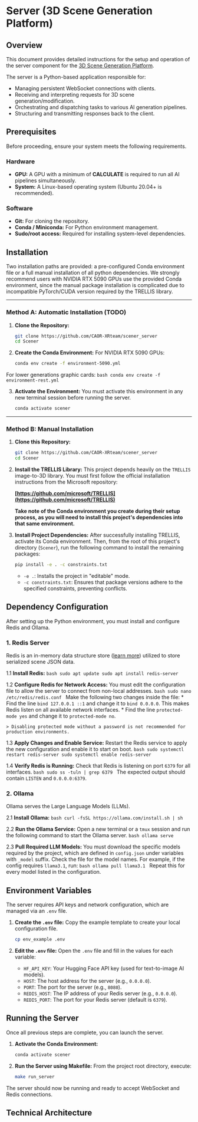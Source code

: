 # Server (3D Scene Generation Platform)

## Overview

This document provides detailed instructions for the setup and operation of the server component for the [3D Scene Generation Platform](https://github.com/arteume/Scener).

The server is a Python-based application responsible for:
*   Managing persistent WebSocket connections with clients.
*   Receiving and interpreting requests for 3D scene generation/modification.
*   Orchestrating and dispatching tasks to various AI generation pipelines.
*   Structuring and transmitting responses back to the client.

## Prerequisites

Before proceeding, ensure your system meets the following requirements.

### Hardware
*   **GPU:** A GPU with a minimum of **CALCULATE** is required to run all AI pipelines simultaneously.
*   **System:** A Linux-based operating system (Ubuntu 20.04+ is recommended).

### Software
*   **Git:** For cloning the repository.
*   **Conda / Miniconda:** For Python environment management.
*   **Sudo/root access:** Required for installing system-level dependencies.

## Installation

Two installation paths are provided: a pre-configured Conda environment file or a full manual installation of all python dependencies. We strongly recommend users with NVIDIA RTX 5090 GPUs use the provided Conda environment, since the manual package installation is complicated due to incompatible PyTorch/CUDA version required by the TRELLIS library.

---

### Method A: Automatic Installation (TODO)

1.  **Clone the Repository:**
    ```bash
    git clone https://github.com/CAOR-XRteam/scener_server
    cd Scener
    ```

2.  **Create the Conda Environment:**
    For NVIDIA RTX 5090 GPUs:
    ```bash
    conda env create -f environment-5090.yml
    ```

   For lower generations graphic cards:
    ```bash
    conda env create -f environment-rest.yml
    ```
    
3.  **Activate the Environment:**
    You must activate this environment in any new terminal session before running the server.
    ```bash
    conda activate scener
    ```

---

### Method B: Manual Installation

1.  **Clone this Repository:**
    ```bash
    git clone https://github.com/CAOR-XRteam/scener_server
    cd Scener
    ```

2.  **Install the TRELLIS Library:**
    This project depends heavily on the `TRELLIS` image-to-3D library. You must first follow the official installation instructions from the Microsoft repository:
    
    **[https://github.com/microsoft/TRELLIS](https://github.com/microsoft/TRELLIS)**
    
    **Take note of the Conda environment you create during their setup process, as you will need to install this project's dependencies into that same environment.**

3.  **Install Project Dependencies:**
    After successfully installing TRELLIS, activate its Conda environment. Then, from the root of this project's directory (`Scener`), run the following command to install the remaining packages:
    ```bash
    pip install -e . -c constraints.txt
    ```
    *   `-e .`: Installs the project in "editable" mode.
    *   `-c constraints.txt`: Ensures that package versions adhere to the specified constraints, preventing conflicts.

## Dependency Configuration

After setting up the Python environment, you must install and configure Redis and Ollama.

### 1. Redis Server

Redis is an in-memory data structure store ([learn more](https://redis.io/)) utilized to store serialized scene JSON data.

1.1  **Install Redis:**
    ```bash
    sudo apt update
    sudo apt install redis-server
    ```

1.2  **Configure Redis for Network Access:**
    You must edit the configuration file to allow the server to connect from non-local addresses.
    ```bash
    sudo nano /etc/redis/redis.conf
    ```
    Make the following two changes inside the file:
    *   Find the line `bind 127.0.0.1 ::1` and change it to `bind 0.0.0.0`. This makes Redis listen on all available network interfaces.
    *   Find the line `protected-mode yes` and change it to `protected-mode no`.

    
    > Disabling protected mode without a password is not recommended for production environments.

1.3  **Apply Changes and Enable Service:**
    Restart the Redis service to apply the new configuration and enable it to start on boot.
    ```bash
    sudo systemctl restart redis-server
    sudo systemctl enable redis-server
    ```

1.4  **Verify Redis is Running:**
    Check that Redis is listening on port `6379` for all interfaces.
    ```bash
    sudo ss -tuln | grep 6379
    ```
    The expected output should contain `LISTEN` and `0.0.0.0:6379`.

### 2. Ollama

Ollama serves the Large Language Models (LLMs).

2.1  **Install Ollama:**
    ```bash
    curl -fsSL https://ollama.com/install.sh | sh
    ```

2.2  **Run the Ollama Service:**
    Open a new terminal or a `tmux` session and run the following command to start the Ollama server.
    ```bash
    ollama serve
    ```

2.3  **Pull Required LLM Models:**
    You must download the specific models required by the project, which are defined in `config.json` under variables with `_model` suffix. Check the file for the model names. For example, if the config requires `llama3.1`, run:
    ```bash
    ollama pull llama3.1
    ```
    Repeat this for every model listed in the configuration.

## Environment Variables

The server requires API keys and network configuration, which are managed via an `.env` file.

1.  **Create the `.env` file:**
    Copy the example template to create your local configuration file.
    ```bash
    cp env_example .env
    ```

2.  **Edit the `.env` file:**
    Open the `.env` file and fill in the values for each variable:
    *   `HF_API_KEY`: Your Hugging Face API key (used for text-to-image AI models).
    *   `HOST`: The host address for the server (e.g., `0.0.0.0`).
    *   `PORT`: The port for the server (e.g., `8080`).
    *   `REDIS_HOST`: The IP address of your Redis server (e.g., `0.0.0.0`).
    *   `REDIS_PORT`: The port for your Redis server (default is `6379`).

## Running the Server

Once all previous steps are complete, you can launch the server.

1.  **Activate the Conda Environment:**
    ```bash
    conda activate scener
    ```

2.  **Run the Server using Makefile:**
    From the project root directory, execute:
    ```bash
    make run_server
    ```

The server should now be running and ready to accept WebSocket and Redis connections.

## Technical Architecture

